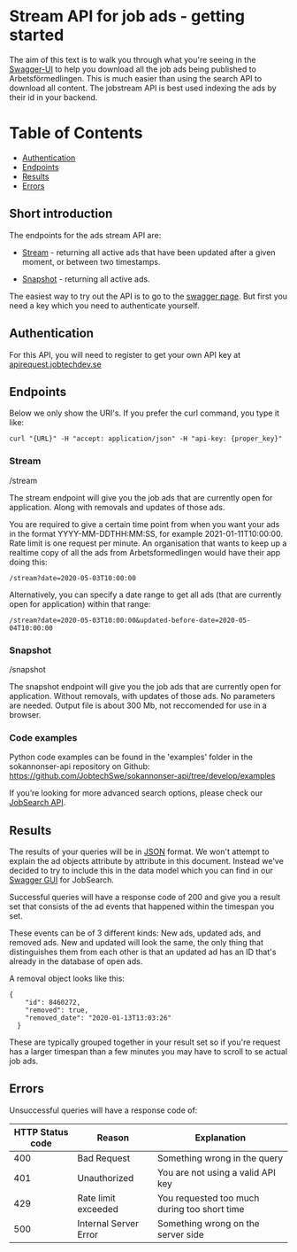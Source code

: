 # Stream API for job ads - getting started

The aim of this text is to walk you through what you're seeing in the [Swagger-UI](https://jobstream.api.jobtechdev.se) to help you download all the job ads being published to Arbetsförmedlingen. This is much easier than using the search API to download all content. The jobstream API is best used indexing the ads by their id in your backend.

# Table of Contents
* [Authentication](#Authentication)
* [Endpoints](#Endpoints)
* [Results](#Results)
* [Errors](#Errors)



## Short introduction

The endpoints for the ads stream API are:

* [Stream](#Stream) - returning all active ads that have been updated after a given moment, or between two timestamps.

* [Snapshot](#Snapshot) - returning all active ads.

The easiest way to try out the API is to go to the [swagger page](https://jobstream.api.jobtechdev.se/).
But first you need a key which you need to authenticate yourself.

## Authentication
For this API, you will need to register to get your own API key at [apirequest.jobtechdev.se](https://apirequest.jobtechdev.se)

## Endpoints
Below we only show the URI's. If you prefer the curl command, you type it like:

	curl "{URL}" -H "accept: application/json" -H "api-key: {proper_key}"
	
### Stream 
/stream

The stream endpoint will give you the job ads that are currently open for application. Along with removals and updates of those ads. 
	
You are required to give a certain time point from when you want your ads in the format YYYY-MM-DDTHH:MM:SS, for example 2021-01-11T10:00:00. Rate limit is one request per minute. An organisation that wants to keep up a realtime copy of all the ads from Arbetsformedlingen would have their app doing this: 

	/stream?date=2020-05-03T10:00:00

Alternatively, you can specify a date range to get all ads (that are currently open for application) within that range: 
    
    /stream?date=2020-05-03T10:00:00&updated-before-date=2020-05-04T10:00:00


### Snapshot
/snapshot

The snapshot endpoint will give you the job ads that are currently open for application. Without removals, with updates of those ads. No parameters are needed. Output file is about 300 Mb, not reccomended for use in a browser.
	
### Code examples
Python code examples can be found in the 'examples' folder in the sokannonser-api repository on Github: 
https://github.com/JobtechSwe/sokannonser-api/tree/develop/examples


	
If you’re looking for more advanced search options, please check our [JobSearch API](https://jobtechdev.se/docs/apis/jobsearch/).

## Results
The results of your queries will be in [JSON](https://en.wikipedia.org/wiki/JSON) format. We won't attempt to explain the ad objects attribute by attribute in this document. Instead we've decided to try to include this in the data model which you can find in our [Swagger GUI](https://jobsearch.api.jobtechdev.se) for JobSearch.

Successful queries will have a response code of 200 and give you a result set that consists of the ad events that happened within the timespan you set. 

These events can be of 3 different kinds: New ads, updated ads, and removed ads. New and updated will look the same, the only thing that distinguishes them from each other is that an updated ad has an ID that's already in the database of open ads. 

A removal object looks like this:

	{
	    "id": 8460272,
	    "removed": true,
	    "removed_date": "2020-01-13T13:03:26"
	  }

These are typically grouped together in your result set so if you're request has a larger timespan than a few minutes you may have to scroll to se actual job ads.

## Errors
Unsuccessful queries will have a response code of:

| HTTP Status code | Reason | Explanation |
| ------------- | ------------- | -------------|
| 400 | Bad Request | Something wrong in the query |
| 401 | Unauthorized | You are not using a valid API key |
| 429 | Rate limit exceeded | You requested too much during too short time |
| 500 | Internal Server Error | Something wrong on the server side |

